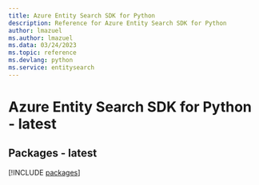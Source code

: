 ```yaml
---
title: Azure Entity Search SDK for Python
description: Reference for Azure Entity Search SDK for Python
author: lmazuel
ms.author: lmazuel
ms.data: 03/24/2023
ms.topic: reference
ms.devlang: python
ms.service: entitysearch
---
```

# Azure Entity Search SDK for Python - latest
## Packages - latest
[!INCLUDE [packages](entity-search-index.md)]